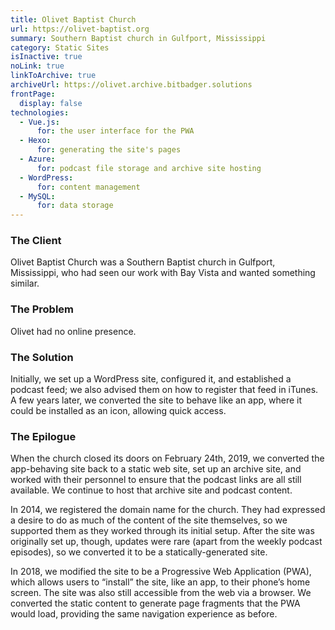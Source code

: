 ```yaml
---
title: Olivet Baptist Church
url: https://olivet-baptist.org
summary: Southern Baptist church in Gulfport, Mississippi
category: Static Sites
isInactive: true
noLink: true
linkToArchive: true
archiveUrl: https://olivet.archive.bitbadger.solutions
frontPage:
  display: false
technologies:
  - Vue.js:
      for: the user interface for the PWA
  - Hexo:
      for: generating the site's pages
  - Azure:
      for: podcast file storage and archive site hosting
  - WordPress:
      for: content management
  - MySQL:
      for: data storage
---
```

### The Client

Olivet Baptist Church was a Southern Baptist church in Gulfport, Mississippi, who had seen our work with <nuxt-link to="/solutions/bay-vista" title="Bay Vista Baptist Church &bull; Bit Badger Solutions">Bay Vista</nuxt-link> and wanted something similar.

### The Problem

Olivet had no online presence.

### The Solution

Initially, we set up a WordPress site, configured it, and established a podcast feed; we also advised them on how to register that feed in iTunes. A few years later, we converted the site to behave like an app, where it could be installed as an icon, allowing quick access.

### The Epilogue

When the church closed its doors on February 24th, 2019, we converted the app-behaving site back to a static web site, set up an archive site, and worked with their personnel to ensure that the podcast links are all still available. We continue to host that archive site and podcast content.

<hidden-section heading="The Process">

  In 2014, we registered the domain name for the church. They had expressed a desire to do as much of the content of the site themselves, so we supported them as they worked through its initial setup. After the site was originally set up, though, updates were rare (apart from the weekly podcast episodes), so we converted it to be a statically-generated site.

  In 2018, we modified the site to be a Progressive Web Application (PWA), which allows users to &ldquo;install&rdquo; the site, like an app, to their phone&rsquo;s home screen. The site was also still accessible from the web via a browser. We converted the static content to generate page fragments that the PWA would load, providing the same navigation experience as before.

</hidden-section>
